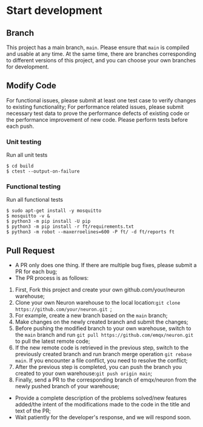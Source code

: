 # Start development

## Branch

This project has a main branch, `main`. Please ensure that `main` is compiled and usable at any time. At the same time, there are branches corresponding to different versions of this project, and you can choose your own branches for development.

## Modify Code

For functional issues, please submit at least one test case to verify changes to existing functionality; For performance related issues, please submit necessary test data to prove the performance defects of existing code or the performance improvement of new code.
Please perform tests before each push.

### Unit testing

Run all unit tests

```shell
$ cd build
$ ctest --output-on-failure
```

### Functional testing

Run all functional tests

```shell
$ sudo apt-get install -y mosquitto
$ mosquitto -v &
$ python3 -m pip install -U pip
$ python3 -m pip install -r ft/requirements.txt
$ python3 -m robot --maxerroelines=600 -P ft/ -d ft/reports ft
```

## Pull Request

* A PR only does one thing. If there are multiple bug fixes, please submit a PR for each bug;
* The PR process is as follows:

1. First, Fork this project and create your own github.com/your/neuron warehouse;
2. Clone your own Neuron warehouse to the local location:```git clone https://github.com/your/neuron.git ```;
3. For example, create a new branch based on the `main` branch;
4. Make changes on the newly created branch and submit the changes;
5. Before pushing the modified branch to your own warehouse, switch to the `main` branch and run ```git pull https://github.com/emqx/neuron.git``` to pull the latest remote code;
6. If the new remote code is retrieved in the previous step, switch to the previously created branch and run branch merge operation ```git rebase main```. If you encounter a file conflict, you need to resolve the conflict;
7. After the previous step is completed, you can push the branch you created to your own warehouse:```git push origin main```;
8. Finally, send a PR to the corresponding branch of emqx/neuron from the newly pushed branch of your warehouse;

* Provide a complete description of the problems solved/new features added/the intent of the modifications made to the code in the title and text of the PR;
* Wait patiently for the developer's response, and we will respond soon.